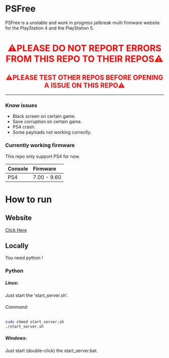 # PSFree
PSFree is a unstable and work in progress jailbreak multi firmware website for the PlayStation 4 and the PlayStation 5.

<h1 style="color:red;text-align:center;">⚠️PLEASE DO NOT REPORT ERRORS FROM THIS REPO TO THEIR REPOS⚠️</h1>

<h2 style="color:red;text-align:center;">⚠️PLEASE TEST OTHER REPOS BEFORE OPENING A ISSUE ON THIS REPO⚠️</h2>

___

### Know issues
- Black screen on certain game.
- Save corruption on certain game.
- PS4 crash.
- Some payloads not working correctly.

### Currently working firmware

This repo only support PS4 for now.


| Console | Firmware |
|:------ |:----------|
| PS4 | 7.00 - 9.60 |


# How to run

## Website
[Click Here](https://by-smart.github.io/)

## Locally

You need python !

### Python
##### Linux:
Just start the 'start_server.sh'.

###### Command:
```bash
sudo chmod start_server.sh
./start_server.sh
```
##### Windows:
Just start (double-click) the start_server.bat.
